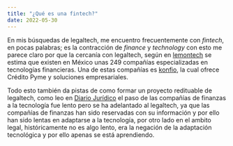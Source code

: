 ```yaml
---
title: "¿Qué es una fintech?"
date: 2022-05-30
---
```


En mis búsquedas de legaltech, me encuentro frecuentemente con *fintech*, en pocas palabras; es la contracción de *finance* y *technology* con esto me parece claro por que la cercanía con legaltech, según en [lemontech](https://blog.lemontech.com/fintech-que-es-como-funciona/) se estima que existen en México unas 249 compañías especializadas en tecnologías financieras. Una de estas compañías es [konfio](https://konfio.mx/), la cual ofrece Crédito Pyme y soluciones empresariales.

Todo esto también da pistas de como formar un proyecto redituable de legaltech, como leo en [Diario Jurídico](https://www.diariojuridico.com/el-legaltech-de-2021-que-aprender-del-fintech/) el paso de las compañías de finanzas a la tecnología fue lento pero se ha adelantado al legaltech, ya que las compañías de finanzas han sido reservadas con su información y por ello han sido lentas en adaptarse a la tecnología, por otro lado en el ambito legal, históricamente no es algo lento, era la negación de la adaptación tecnológica y por ello apenas se está aprendiendo.
